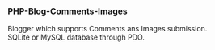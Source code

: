 ### PHP-Blog-Comments-Images
Blogger which supports Comments ans Images submission.  
SQLite or MySQL database through PDO.
